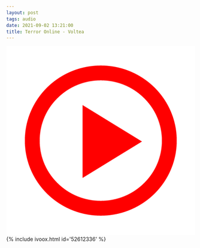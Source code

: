 ```yaml
---
layout: post
tags: audio
date: 2021-09-02 13:21:00
title: Terror Online - Voltea
---
```

![Play](/images/play.png)
{% include ivoox.html id='52612336' %}

